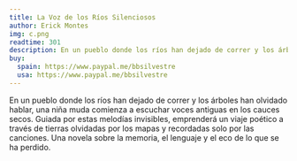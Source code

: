 ```yaml
---
title: La Voz de los Ríos Silenciosos
author: Erick Montes
img: c.png
readtime: 301
description: En un pueblo donde los ríos han dejado de correr y los árboles han olvidado hablar, una niña muda comienza a escuchar voces antiguas
buy:
  spain: https://www.paypal.me/bbsilvestre
  usa: https://www.paypal.me/bbsilvestre
---
```


En un pueblo donde los ríos han dejado de correr y los árboles han olvidado hablar, una niña muda comienza a escuchar voces antiguas en los cauces secos. Guiada por estas melodías invisibles, emprenderá un viaje poético a través de tierras olvidadas por los mapas y recordadas solo por las canciones. Una novela sobre la memoria, el lenguaje y el eco de lo que se ha perdido.